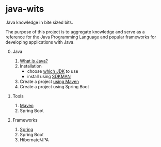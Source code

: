 # java-wits
Java knowledge in bite sized bits.

The purpose of this project is to aggregate knowledge and serve as a reference for the Java Programming Language and popular frameworks for developing applications with Java.

0. Java
    1. [What is Java?](https://www.ibm.com/topics/java)
    2. Installation
        * choose [which JDK](https://whichjdk.com/) to use
        * install using [SDKMAN](https://sdkman.io/)
    3. Create a project [using Maven](1-tools/maven.md)
    4. Create a project using Spring Boot

1. Tools
    1. [Maven](1-tools/maven.md)
    2. Spring Boot

2. Frameworks
    1. [Spring](https://spring.io/)
    2. Spring Boot
    3. Hibernate/JPA
